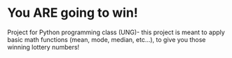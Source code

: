 # You ARE going to win!

Project for Python programming class (UNG)-
this project is meant to apply basic math functions (mean, mode, median, etc...), to give you those winning lottery numbers!
